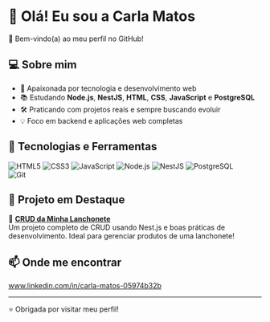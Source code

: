# 👋 Olá! Eu sou a Carla Matos

🌟 Bem-vindo(a) ao meu perfil no GitHub!

## 💻 Sobre mim

- 🚀 Apaixonada por tecnologia e desenvolvimento web
- 📚 Estudando **Node.js**, **NestJS**, **HTML**, **CSS**, **JavaScript** e **PostgreSQL**
- 🛠️ Praticando com projetos reais e sempre buscando evoluir
- 💡 Foco em backend e aplicações web completas

## 🔧 Tecnologias e Ferramentas

![HTML5](https://img.shields.io/badge/-HTML5-E34F26?style=flat&logo=html5&logoColor=white)
![CSS3](https://img.shields.io/badge/-CSS3-1572B6?style=flat&logo=css3)
![JavaScript](https://img.shields.io/badge/-JavaScript-F7DF1E?style=flat&logo=javascript&logoColor=black)
![Node.js](https://img.shields.io/badge/-Node.js-339933?style=flat&logo=node.js&logoColor=white)
![NestJS](https://img.shields.io/badge/-NestJS-E0234E?style=flat&logo=nestjs&logoColor=white)
![PostgreSQL](https://img.shields.io/badge/-PostgreSQL-336791?style=flat&logo=postgresql&logoColor=white)  
![Git](https://img.shields.io/badge/-Git-F05032?style=flat&logo=git&logoColor=white)

## 🚀 Projeto em Destaque

🔹 **[CRUD da Minha Lanchonete](https://github.com/carlapw/Minha-lanchonete)**  
Um projeto completo de CRUD usando Nest.js e boas práticas de desenvolvimento. Ideal para gerenciar produtos de uma lanchonete!

## 📫 Onde me encontrar

www.linkedin.com/in/carla-matos-05974b32b

---

⭐ Obrigada por visitar meu perfil!
